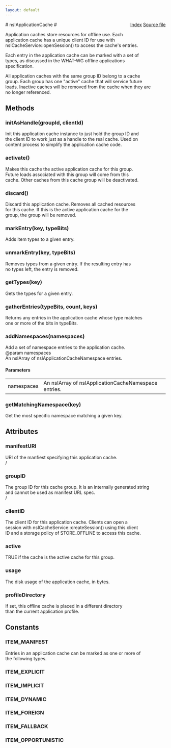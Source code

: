 ```yaml
---
layout: default
---
```

<div class='links' style='float:right'><a href="../index.html">Index</a>
<a href="http://dxr.mozilla.org/mozilla-central/source/netwerk/base/public/nsIApplicationCache.idl">Source file</a>
</div>
# nsIApplicationCache #
  
Application caches store resources for offline use.  Each  
application cache has a unique client ID for use with  
nsICacheService::openSession() to access the cache's entries.  
  
Each entry in the application cache can be marked with a set of  
types, as discussed in the WHAT-WG offline applications  
specification.  
  
All application caches with the same group ID belong to a cache  
group.  Each group has one "active" cache that will service future  
loads.  Inactive caches will be removed from the cache when they are  
no longer referenced.  
  

## Methods ##

### initAsHandle(groupId, clientId) ###
  
Init this application cache instance to just hold the group ID and  
the client ID to work just as a handle to the real cache. Used on  
content process to simplify the application cache code.  
  

### activate() ###
  
Makes this cache the active application cache for this group.  
Future loads associated with this group will come from this  
cache.  Other caches from this cache group will be deactivated.  
  

### discard() ###
  
Discard this application cache.  Removes all cached resources  
for this cache.  If this is the active application cache for the  
group, the group will be removed.  
  

### markEntry(key, typeBits) ###
  
Adds item types to a given entry.  
  

### unmarkEntry(key, typeBits) ###
  
Removes types from a given entry.  If the resulting entry has  
no types left, the entry is removed.  
  

### getTypes(key) ###
  
Gets the types for a given entry.  
  

### gatherEntries(typeBits, count, keys) ###
  
Returns any entries in the application cache whose type matches  
one or more of the bits in typeBits.  
  

### addNamespaces(namespaces) ###
  
Add a set of namespace entries to the application cache.  
@param namespaces  
       An nsIArray of nsIApplicationCacheNamespace entries.  
  

#### Parameters ####

<table>

<tr>
<td>namespaces</td>
<td>       An nsIArray of nsIApplicationCacheNamespace entries.  
</td>
</tr>

</table>

### getMatchingNamespace(key) ###
  
Get the most specific namespace matching a given key.  
  

## Attributes ##

### manifestURI ###
  
URI of the manfiest specifying this application cache.  
/  

### groupID ###
  
The group ID for this cache group.  It is an internally generated string  
and cannot be used as manifest URL spec.  
/  

### clientID ###
  
The client ID for this application cache.  Clients can open a  
session with nsICacheService::createSession() using this client  
ID and a storage policy of STORE_OFFLINE to access this cache.  
  

### active ###
  
TRUE if the cache is the active cache for this group.  
  

### usage ###
  
The disk usage of the application cache, in bytes.  
  

### profileDirectory ###
  
If set, this offline cache is placed in a different directory  
than the current application profile.  
  

## Constants ##

### ITEM_MANIFEST ###
  
Entries in an application cache can be marked as one or more of  
the following types.  
  

### ITEM_EXPLICIT ###

### ITEM_IMPLICIT ###

### ITEM_DYNAMIC ###

### ITEM_FOREIGN ###

### ITEM_FALLBACK ###

### ITEM_OPPORTUNISTIC ###
